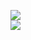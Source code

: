 [![](https://img.shields.io/badge/Made%20With-Github%20Spray-lightgrey.svg?style=for-the-badge&logo=github)](https://github.com/Annihil/github-spray#26805)  
[![](https://i.imgur.com/2DrTn0Z.gif)](https://github.com/Annihil/github-spray)